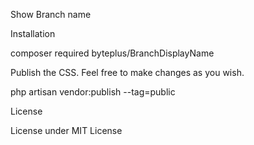 Show Branch name


Installation

composer required byteplus/BranchDisplayName

Publish the CSS. Feel free to make changes as you wish.

php artisan vendor:publish --tag=public

License

License under MIT License
